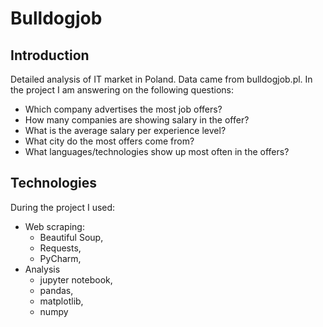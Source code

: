 # Bulldogjob

## Introduction
Detailed analysis of IT market in Poland. Data came from bulldogjob.pl. In the project I am answering on the following questions:
*	Which company advertises the most job offers?
*	How many companies are showing salary in the offer?
*	What is the average salary per experience level?
*	What city do the most offers come from? 
* What languages/technologies show up most often in the offers?

## Technologies
During the project I used:
* Web scraping:
  *	Beautiful Soup,
  *	Requests,
  *	PyCharm,
* Analysis
  *	jupyter notebook,
  *	pandas,
  *	matplotlib,
  * numpy
  
